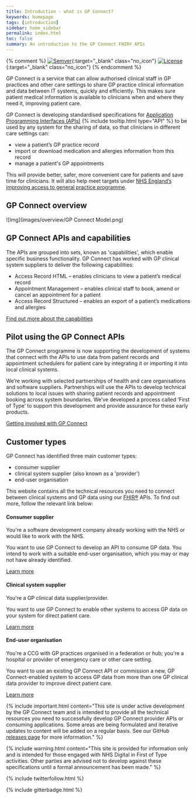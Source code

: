 ```yaml
---
title: Introduction - what is GP Connect?
keywords: homepage
tags: [introduction]
sidebar: home_sidebar
permalink: index.html
toc: false
summary: An introduction to the GP Connect FHIR® APIs
---
```


{% comment %}
[![Semver](http://img.shields.io/badge/semver-2.0.0-yellow.svg)](http://semver.org/spec/v2.0.0.html){:target="_blank" class="no_icon"} [![License](http://img.shields.io/:license-apache2-blue.svg)](http://www.apache.org/licenses/LICENSE-2.0.html){:target="_blank" class="no_icon"} 
{% endcomment %}

GP Connect is a service that can allow authorised clinical staff in GP practices and other care settings to share GP practice clinical information and data between IT systems, quickly and efficiently. This makes sure patient medical information is available to clinicians when and where they need it, improving patient care.

GP Connect is developing standardised specifications for [Application Programming Interfaces (APIs)](overview_glossary.html#api) {% include tooltip.html type="API" %} to be used by any system for the sharing of data, so that clinicians in different care settings can:

* view a patient’s GP practice record
* import or download medication and allergies information from this record 
*	manage a patient's GP appointments

This will provide better, safer, more convenient care for patients and save time for clinicians. It will also help meet targets under [NHS England’s improving access to general practice programme](https://www.england.nhs.uk/gp/gpfv/redesign/improving-access/).

## GP Connect overview ##

![Img](images/overview/GP Connect Model.png)

## GP Connect APIs and capabilities ##
The APIs are grouped into sets, known as 'capabilities', which enable specific business functionality. GP Connect has worked with GP clinical system suppliers to deliver the following capabilities:

*	Access Record HTML – enables clinicians to view a patient’s medical record
*	Appointment Management – enables clinical staff to book, amend or cancel an appointment for a patient
*	Access Record Structured – enables an export of a patient’s medications and allergies 

[Find out more about the capabilities](https://gpconnect-specrestructure.netlify.com/overview_priority_capabilities.html)

## Pilot using the GP Connect APIs ##
The GP Connect programme is now supporting the development of systems that connect with the APIs to use data from patient records and appointment schedulers for patient care by integrating it or importing it into local clinical systems.

We’re working with selected partnerships of health and care organisations and software suppliers. Partnerships will use the APIs to develop technical solutions to local issues with sharing patient records and appointment booking across system boundaries.
We’ve developed a process called ‘First of Type’ to support this development and provide assurance for these early products.

[Getting involved with GP Connect](https://digital.nhs.uk/services/gp-connect)

## Customer types ##
GP Connect has identified three main customer types:
 
* consumer supplier
*	clinical system supplier (also known as a 'provider')
*	end-user organisation

This website contains all the technical resources you need to connect between clinical systems and GP data using our [FHIR®](overview_glossary.html#fhir®) APIs. To find out more, follow the relevant link below:

<div class="row">
         <div class="col-lg-12">
                                                           </div>
                        <div class="col-6 col-md-4">
             <div class="panel panel-default text-center">
                 <div class="panel-heading">
                     <span class="fa-stack fa-5x">
                           <i class="fa fa-circle fa-stack-2x text-primary" style="color:#005EB8"></i>
                           <i class="fa fa-desktop fa-stack-1x fa-inverse"></i>
                     </span>
                 </div>
                 <div class="panel-body" align="left">
                      <h4>Consumer supplier</h4>
                         <p align="left">You're a software development company already working with the NHS or would like to work with the NHS.</p>
                         <p align="left">You want to use GP Connect to develop an API to consume GP data.  You intend to work with a suitable end-user organisation, which you may or may not have already identified.</p>
                     <a href="overview_consumer_supplier.html" class="btn btn-primary">Learn more</a>
                 </div>
             </div>
         </div>
            <div class="col-6 col-md-4">
             <div class="panel panel-default text-center">
                 <div class="panel-heading">
                     <span class="fa-stack fa-5x">
                           <i class="fa fa-circle fa-stack-2x text-primary" style="color:#005EB8"></i>
                           <i class="fa fa-globe fa-stack-1x fa-inverse"></i>
                     </span>
                 </div>
                 <div class="panel-body" align="left">
                     <h4>Clinical system supplier</h4>
                         <p align="left">You're a GP clinical data supplier/provider.</p>
                     <p align="left">You want to use GP Connect to enable other systems to access GP data on your system for direct patient care.</p>
                     <a href="overview_clinical_system_supplier.html" class="btn btn-primary">Learn more</a>
                 </div>
             </div>
         </div>
  <div class="col-6 col-md-4">
             <div class="panel panel-default text-center">
                 <div class="panel-heading">
                     <span class="fa-stack fa-5x">
                           <i class="fa fa-circle fa-stack-2x text-primary" style="color:#005EB8"></i>
                           <i class="fa fa-user-md fa-stack-1x fa-inverse"></i>
                     </span>
                 </div>
                 <div class="panel-body" align="left">
                     <h4>End-user organisation</h4>
                     <p align="left">You're a CCG with GP practices organised in a federation or hub; you're a hospital or provider of emergency care or other care setting.</p>
                              <p align="left">You want to use an existing GP Connect API or commission a new, GP Connect-enabled system to access GP data from more than one GP clinical data provider to improve direct patient care.</p>
                      <a href="https://digital.nhs.uk/services/gp-connect" class="btn btn-primary">Learn more</a>
                                     </div>
         </div>
         </div> 
</div>
              
{% include important.html content="This site is under active development by the GP Connect team and is intended to provide all the technical resources you need to successfully develop GP Connect provider APIs or consuming applications. Some areas are being formulated and iterative updates to content will be added on a regular basis. See our GitHub [releases page](https://github.com/nhsconnect/gpconnect/releases) for more information." %}

{% include warning.html content="This site is provided for information only and is intended for those engaged with NHS Digital in First of Type activities. Other parties are advised not to develop against these specifications until a formal announcement has been made." %}

{% include twitterfollow.html %}

{% include gitterbadge.html %}



